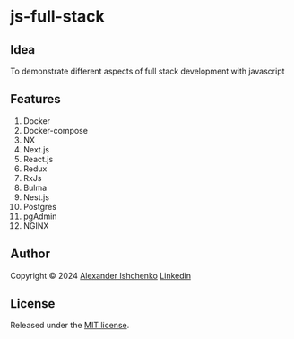 # js-full-stack

## Idea
To demonstrate different aspects of full stack development with javascript

## Features
1. Docker
2. Docker-compose
3. NX
4. Next.js 
5. React.js
6. Redux
7. RxJs
8. Bulma
9. Nest.js
10. Postgres
11. pgAdmin
12. NGINX

<!-- ### Demo

Try it [here](https://qialex.github.io/unsplash-demo/) -->

<!-- ##### mini games (demos):

1. [Sokoban](http://qialex.github.io/React-Redux-Sokoban) - React/Redux
2. [BattleShips](https://qialex.github.io/Angular2-BattleShip/) - Angular2
3. [Minesweeper](https://qialex.github.io/minesweeper-react-redux) - React/Redux -->

## Author

Copyright © 2024 [Alexander Ishchenko](https://qialex.me) [Linkedin](https://www.linkedin.com/in/ishchenko-aleksandr/)


## License

Released under the [MIT license](https://github.com/qialex/js-full-stack/blob/main/LICENSE).
